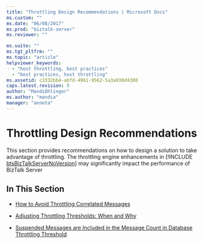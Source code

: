 ```yaml
---
title: "Throttling Design Recommendations | Microsoft Docs"
ms.custom: ""
ms.date: "06/08/2017"
ms.prod: "biztalk-server"
ms.reviewer: ""

ms.suite: ""
ms.tgt_pltfrm: ""
ms.topic: "article"
helpviewer_keywords: 
  - "host throttling, best practices"
  - "best practices, host throttling"
ms.assetid: c3332bb4-abfd-4961-9562-5a3a930d4380
caps.latest.revision: 9
author: "MandiOhlinger"
ms.author: "mandia"
manager: "anneta"
---
```

# Throttling Design Recommendations
This section provides recommendations on how to design a solution to take advantage of throttling. The throttling engine enhancements in [!INCLUDE [btsBizTalkServerNoVersion](../includes/btsbiztalkservernoversion-md.md)] may significantly impact the performance of BizTalk Server  
  
## In This Section  
  
-   [How to Avoid Throttling Correlated Messages](../core/how-to-avoid-throttling-correlated-messages.md)  
  
-   [Adjusting Throttling Thresholds: When and Why](../core/adjusting-throttling-thresholds-when-and-why.md)  
  
-   [Suspended Messages are Included in the Message Count in Database Throttling Threshold](../core/suspended-messages-included-in-message-count-in-database-throttling-threshold.md)